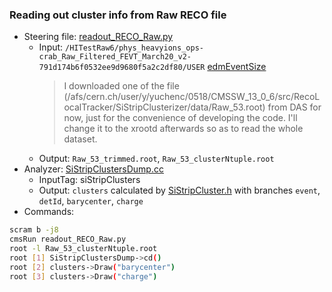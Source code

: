 ### Reading out cluster info from Raw RECO file
- Steering file: [readout_RECO_Raw.py](readout_RECO_Raw.py)
	- Input: `/HITestRaw6/phys_heavyions_ops-crab_Raw_Filtered_FEVT_March20_v2-791d174b6f0532ee9d9680f5a2c2df80/USER` [edmEventSize](../data/Raw_edmEventSize.txt)  
		> I downloaded one of the file (/afs/cern.ch/user/y/yuchenc/0518/CMSSW_13_0_6/src/RecoLocalTracker/SiStripClusterizer/data/Raw_53.root) from DAS for now, just for the convenience of developing the code. I'll change it to the xrootd afterwards so as to read the whole dataset.
	- Output: `Raw_53_trimmed.root`, `Raw_53_clusterNtuple.root`
- Analyzer: [SiStripClustersDump.cc](SiStripClustersDump.cc)
	- InputTag: siStripClusters
	- Output: `clusters` calculated by [SiStripCluster.h](https://github.com/janice-cat/cmssw/blob/master/DataFormats/SiStripCluster/interface/SiStripCluster.h) with branches `event`, `detId`, `barycenter`, `charge`
- Commands:
```bash
scram b -j8
cmsRun readout_RECO_Raw.py
root -l Raw_53_clusterNtuple.root
root [1] SiStripClustersDump->cd()
root [2] clusters->Draw("barycenter")               
root [3] clusters->Draw("charge")
```
